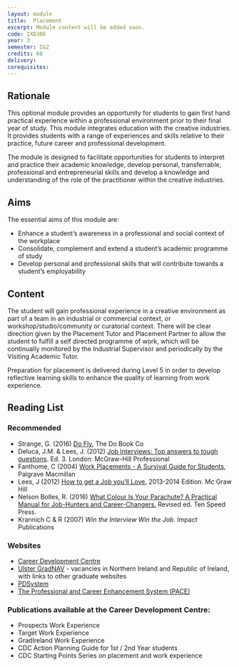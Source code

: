 ```yaml
---
layout: module
title:  Placement
excerpt: Module content will be added soon.
code: IXD306
year: 3
semester: 1&2
credits: 60
delivery: 
corequisites:
---
```


## Rationale

This optional module provides an opportunity for students to gain first hand practical experience within a professional environment prior to their final year of study. This module integrates education with the creative industries. It provides students with a range of experiences and skills relative to their practice, future career and professional development. 

The module is designed to facilitate opportunities for students to interpret and practice their academic knowledge, develop personal, transferrable, professional and entrepreneurial skills and develop a knowledge and understanding of the role of the practitioner within the creative industries. 


## Aims

The essential aims of this module are:

+ Enhance a student’s awareness in a professional and social context of the workplace 
+ Consolidate, complement and extend a student’s academic programme of study
+ Develop personal and professional skills that will contribute towards a student’s employability



## Content 

The student will gain professional experience in a creative environment as part of a team in an industrial or commercial context, or workshop/studio/community or curatorial context. There will be clear direction given by the Placement Tutor and Placement Partner to allow the student to fulfill a self directed programme of work, which will be continually monitored by the Industrial Supervisor and periodically by the Visiting Academic Tutor.  

Preparation for placement is delivered during Level 5 in order to develop reflective learning skills to enhance the quality of learning from work experience.



## Reading List

### Recommended
+ Strange, G. (2016) [Do Fly.](http://amzn.to/2evrE74) The Do Book Co
+ Deluca, J.M. & Lees, J. (2012) [Job Interviews: Top answers to tough questions](http://amzn.to/2dKqtwv). Ed. 3. London: McGraw-Hill Professional
+ Fanthome, C (2004) [Work Placements - A Survival Guide for Students,](http://amzn.to/2dWHdnA) Palgrave Macmillan
+ Lees, J (2012) [How to get a Job you’ll Love.](http://amzn.to/2eLPTMv) 2013-2014 Edition. Mc Graw Hill
+ Nelson Bolles, R. (2016) [What Colour Is Your Parachute? A Practical Manual for Job-Hunters and Career-Changers.](http://amzn.to/2dIBl2Q) Revised ed. Ten Speed Press.
+ Krannich C & R (2007) *Win the Interview Win the Job*. Impact Publications

### Websites
+ [Career Development Centre](http://careers.ulster.ac.uk) 
+ [Ulster GradNAV](http://gradnav.ulster.ac.uk) - vacancies in Northern Ireland and Republic of Ireland, with links to other graduate websites
+ [PDSystem](http://pds.ulster.ac.uk)
+ [The Professional and Career Enhancement System (PACE)](http://pace.ulster.ac.uk) 

### Publications available at the Career Development Centre:
+ Prospects Work Experience 
+ Target Work Experience
+ GradIreland Work Experience
+ CDC Action Planning Guide for 1st / 2nd Year students 
+ CDC Starting Points Series on placement and work experience 